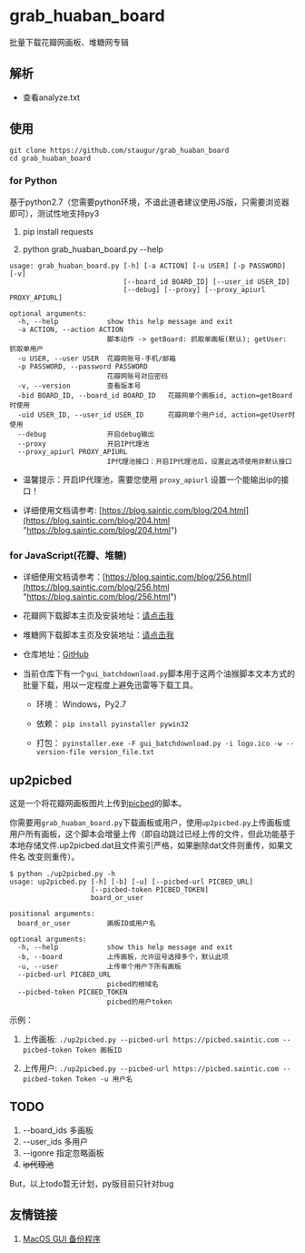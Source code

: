 # grab_huaban_board
批量下载花瓣网画板、堆糖网专辑


## 解析

* 查看analyze.txt


## 使用

```
git clone https://github.com/staugur/grab_huaban_board
cd grab_huaban_board
```

### for Python

基于python2.7（您需要python环境，不谙此道者建议使用JS版，只需要浏览器即可），测试性地支持py3

1. pip install requests

2. python grab_huaban_board.py --help
```
usage: grab_huaban_board.py [-h] [-a ACTION] [-u USER] [-p PASSWORD] [-v]
                            [--board_id BOARD_ID] [--user_id USER_ID]
                            [--debug] [--proxy] [--proxy_apiurl PROXY_APIURL]

optional arguments:
  -h, --help            show this help message and exit
  -a ACTION, --action ACTION
                        脚本动作 -> getBoard: 抓取单画板(默认); getUser: 抓取单用户
  -u USER, --user USER  花瓣网账号-手机/邮箱
  -p PASSWORD, --password PASSWORD
                        花瓣网账号对应密码
  -v, --version         查看版本号
  -bid BOARD_ID, --board_id BOARD_ID   花瓣网单个画板id, action=getBoard时使用
  -uid USER_ID, --user_id USER_ID      花瓣网单个用户id, action=getUser时使用
  --debug               开启debug输出
  --proxy               开启IP代理池
  --proxy_apiurl PROXY_APIURL
                        IP代理池接口：开启IP代理池后，设置此选项使用非默认接口
```

* 温馨提示：开启IP代理池，需要您使用 `proxy_apiurl` 设置一个能输出ip的接口！

* 详细使用文档请参考: [https://blog.saintic.com/blog/204.html](https://blog.saintic.com/blog/204.html "https://blog.saintic.com/blog/204.html")


### for JavaScript(花瓣、堆糖)

* 详细使用文档请参考：[https://blog.saintic.com/blog/256.html](https://blog.saintic.com/blog/256.html "https://blog.saintic.com/blog/256.html")

* 花瓣网下载脚本主页及安装地址：[请点击我](https://greasyfork.org/zh-CN/scripts/368427-%E8%8A%B1%E7%93%A3%E7%BD%91%E4%B8%8B%E8%BD%BD "请点击我")

* 堆糖网下载脚本主页及安装地址：[请点击我](https://greasyfork.org/zh-CN/scripts/369842-%E5%A0%86%E7%B3%96%E7%BD%91%E4%B8%8B%E8%BD%BD "请点击我")

* 仓库地址：[GitHub](https://github.com/saintic/userscript)

* 当前仓库下有一个`gui_batchdownload.py`脚本用于这两个油猴脚本文本方式的批量下载，用以一定程度上避免迅雷等下载工具。

    - 环境： Windows，Py2.7

    - 依赖： `pip install pyinstaller pywin32`

    - 打包： `pyinstaller.exe -F gui_batchdownload.py -i logo.ico -w --version-file version_file.txt`

## up2picbed

这是一个将花瓣网画板图片上传到[picbed](https://github.com/staugur/picbed)的脚本。

你需要用`grab_huaban_board.py`下载画板或用户，使用`up2picbed.py`上传画板或
用户所有画板，这个脚本会增量上传（即自动跳过已经上传的文件，但此功能基于
本地存储文件.up2picbed.dat且文件索引严格，如果删除dat文件则重传，如果文件名
改变则重传）。

```
$ python ./up2picbed.py -h
usage: up2picbed.py [-h] [-b] [-u] [--picbed-url PICBED_URL]
                    [--picbed-token PICBED_TOKEN]
                    board_or_user

positional arguments:
  board_or_user         画板ID或用户名

optional arguments:
  -h, --help            show this help message and exit
  -b, --board           上传画板，允许逗号选择多个，默认此项
  -u, --user            上传单个用户下所有画板
  --picbed-url PICBED_URL
                        picbed的根域名
  --picbed-token PICBED_TOKEN
                        picbed的用户token
```

示例：

1. 上传画板: `./up2picbed.py --picbed-url https://picbed.saintic.com --picbed-token Token 画板ID`

2. 上传用户: `./up2picbed.py --picbed-url https://picbed.saintic.com --picbed-token Token -u 用户名`

## TODO

1. --board_ids 多画板
2. --user_ids 多用户
3. --igonre 指定忽略画板
4. ~~ip代理池~~

But，以上todo暂无计划，py版目前只针对bug


## 友情链接
1. [MacOS GUI 备份程序](https://github.com/ZhuPeng/grab_huaban_board "MacOS GUI 备份程序")
